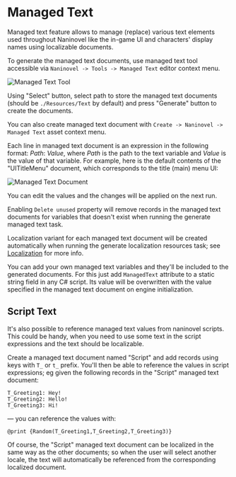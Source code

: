 # Managed Text

Managed text feature allows to manage (replace) various text elements used throughout Naninovel like the in-game UI and characters' display names using localizable documents. 

To generate the managed text documents, use managed text tool accessible via `Naninovel -> Tools -> Managed Text` editor context menu.

![Managed Text Tool](https://i.gyazo.com/2897fb4799b829bb9ae0781bd11c2508.png)

Using "Select" button, select path to store the managed text documents (should be `./Resources/Text` by default) and press "Generate" button to create the documents.

You can also create managed text document with `Create -> Naninovel -> Managed Text` asset context menu.

Each line in managed text document is an expression in the following format: *Path*: *Value*, where *Path* is the path to the text variable and *Value* is the value of that variable. For example, here is the default contents of the "UITitleMenu" document, which corresponds to the title (main) menu UI:

![Managed Text Document](https://i.gyazo.com/5d2f9fa1dff0ddc5740dc2d3efcb9e9e.png)

You can edit the values and the changes will be applied on the next run.

Enabling `Delete unused` property will remove records in the managed text documents for variables that doesn't exist when running the generate managed text task.

Localization variant for each managed text document will be created automatically when running the generate localization resources task; see [Localization](/guide/localization.md) for more info.

You can add your own managed text variables and they'll be included to the generated documents. For this just add `ManagedText` attribute to a static string field in any C# script. Its value will be overwritten with the value specified in the managed text document on engine initialization. 

## Script Text

It's also possible to reference managed text values from naninovel scripts. This could be handy, when you need to use some text in the script expressions and the text should be localizable. 

Create a managed text document named "Script" and add records using keys with `T_` or `t_` prefix. You'll then be able to reference the values in script expressions; eg given the following records in the "Script" managed text document:

```
T_Greeting1: Hey!
T_Greeting2: Hello!
T_Greeting3: Hi!
``` 

— you can reference the values with:

```
@print {Random(T_Greeting1,T_Greeting2,T_Greeting3)}
```

Of course, the "Script" managed text document can be localized in the same way as the other documents; so when the user will select another locale, the text will automatically be referenced from the corresponding localized document.